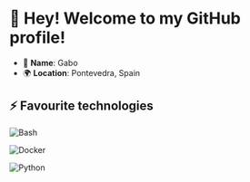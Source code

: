 <!--
OLD
[![Header](https://raw.githubusercontent.com/gabonog/gabonog/main/img/header.png "Header")](https://es.linkedin.com/in/gabriel-nogueira-louzao/)

![](https://img.shields.io/badge/Linux-OS-informational?style=flat&logo=Linux&logoColor=white&color=2bbc8a)
![](https://img.shields.io/badge/Proxmox-Virtualization-informational?style=flat&logo=Proxmox&logoColor=white&color=2bbc8a)
![](https://img.shields.io/badge/Docker-Virtualization-informational?style=flat&logo=Docker&logoColor=white&color=2bbc8a)
![](https://img.shields.io/badge/Bash-Tools-informational?style=flat&logo=GNU-Bash&logoColor=white&color=2bbc8a)
![](https://img.shields.io/badge/PyCharm-IDE-informational?style=flat&logo=PyCharm&logoColor=white&color=2bbc8a)
![](https://img.shields.io/badge/Python-Programming-informational?style=flat&logo=Python&logoColor=white&color=2bbc8a)
![](https://img.shields.io/badge/HTML5-Web-informational?style=flat&logo=HTML5&logoColor=white&color=2bbc8a)
![](https://img.shields.io/badge/CSS3-Web-informational?style=flat&logo=CSS3&logoColor=white&color=2bbc8a)
<br>
-->
<!--
[![gabonog's github stats](https://github-readme-stats.vercel.app/api/top-langs/?username=gabonog&show_icons=true&theme=tokyonight)](https://github.com/gabonog)
-->
<!--
Interesting info to continue building this
https://towardsdatascience.com/build-a-stunning-readme-for-your-github-profile-9b80434fe5d7
-->
<!--
**mrwalnut-dev/mrwalnut-dev** is a ✨ _special_ ✨ repository because its `README.md` (this file) appears on your GitHub profile.

Here are some ideas to get you started:

- 🔭 I’m currently working on ...
- 🌱 I’m currently learning ...
- 👯 I’m looking to collaborate on ...
- 🤔 I’m looking for help with ...
- 💬 Ask me about ...
- 📫 How to reach me: ...
- 😄 Pronouns: ...
- ⚡ Fun fact: ...
-->

# 👋 Hey! Welcome to my GitHub profile!

- 👤 **Name**: Gabo
- 🌍 **Location**: Pontevedra, Spain

## ⚡ Favourite technologies

![Bash](https://img.shields.io/badge/Bash-★★★★☆-informational?style=for-the-badge&logo=gnubash&logoColor=white&color=4EAA25)

![Docker](https://img.shields.io/badge/Docker-★★★★★-informational?style=for-the-badge&logo=docker&logoColor=white&color=2496ED)

![Python](https://img.shields.io/badge/Python-★★★★☆-informational?style=for-the-badge&logo=python&logoColor=white&color=#3776AB)

<!--
https://simpleicons.org/
https://shields.io/badges/static-badge
-->

